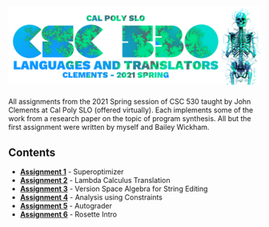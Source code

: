 # ![CSC 530](header.png)

All assignments from the 2021 Spring session of CSC 530 taught by John Clements at Cal Poly SLO (offered virtually). Each implements some of the work from a research paper on the topic of program synthesis. All but the first assignment were written by myself and Bailey Wickham.

## Contents

* **[Assignment 1](Assignment-1)** - Superoptimizer
* **[Assignment 2](Assignment-2)** - Lambda Calculus Translation
* **[Assignment 3](Assignment-3)** - Version Space Algebra for String Editing
* **[Assignment 4](Assignment-4)** - Analysis using Constraints
* **[Assignment 5](Assignment-5)** - Autograder
* **[Assignment 6](Assignment-6)** - Rosette Intro
